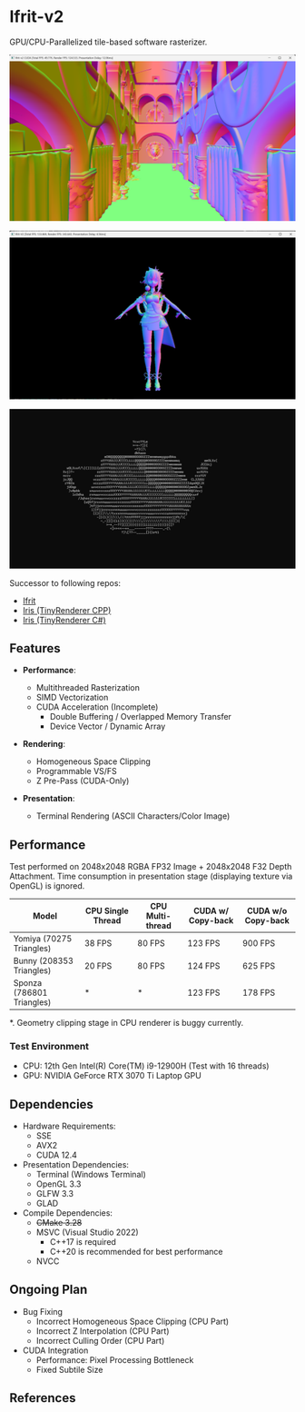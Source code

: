 # Ifrit-v2

GPU/CPU-Parallelized tile-based software rasterizer.

![](img/img_demo1.png)

![](img/img_demo2.png)

![](img/img_demo3.png)



Successor to following repos:
 - [Ifrit](https://github.com/Aeroraven/Ifrit)
 - [Iris (TinyRenderer CPP)](https://github.com/Aeroraven/Stargazer/tree/main/ComputerGraphics/Iris)
 - [Iris (TinyRenderer C#)](https://github.com/Aeroraven/Stargazer/tree/main/ComputerGraphics/TinyRenderer)


## Features

- **Performance**:
	- Multithreaded Rasterization
	- SIMD Vectorization
	- CUDA Acceleration (Incomplete)
		- Double Buffering / Overlapped Memory Transfer
		- Device Vector / Dynamic Array

- **Rendering**:
	- Homogeneous Space Clipping
	- Programmable VS/FS
	- Z Pre-Pass (CUDA-Only)

- **Presentation**:
	- Terminal Rendering (ASCII Characters/Color Image)



## Performance

Test performed on 2048x2048 RGBA FP32 Image + 2048x2048 F32 Depth Attachment. Time consumption in presentation stage (displaying texture via OpenGL) is ignored.

| Model                     | CPU Single Thread | CPU Multi-thread | CUDA w/ Copy-back | CUDA w/o Copy-back |
| ------------------------- | ----------------- | ---------------- | ----------------- | ------------------ |
| Yomiya (70275 Triangles)  | 38 FPS            | 80 FPS           | 123 FPS           | 900 FPS            |
| Bunny (208353 Triangles)  | 20 FPS            | 80 FPS           | 124 FPS           | 625 FPS            |
| Sponza (786801 Triangles) | *                 | *                | 123 FPS           | 178 FPS            |

*. Geometry clipping stage in CPU renderer is buggy currently.



### Test Environment

- CPU: 12th Gen Intel(R) Core(TM) i9-12900H (Test with 16 threads)
- GPU: NVIDIA GeForce RTX 3070 Ti Laptop GPU



## Dependencies

- Hardware Requirements:
  - SSE
  - AVX2
  - CUDA 12.4
- Presentation Dependencies:
	- Terminal (Windows Terminal)
	- OpenGL 3.3
	- GLFW 3.3
	- GLAD
- Compile Dependencies:
	- <s>CMake 3.28</s>
	- MSVC (Visual Studio 2022)
		- C++17 is required
		- C++20 is recommended for best performance
	- NVCC



## Ongoing Plan

- Bug Fixing
	- Incorrect Homogeneous Space Clipping (CPU Part)
	- Incorrect Z Interpolation (CPU Part)
	- Incorrect Culling Order (CPU Part)
- CUDA Integration 
	- Performance: Pixel Processing Bottleneck
	- Fixed Subtile Size



## References

